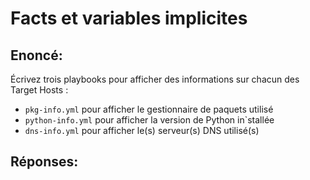 # Facts et variables implicites

## Enoncé:
Écrivez trois playbooks pour afficher des informations sur chacun des Target Hosts :

- `pkg-info.yml` pour afficher le gestionnaire de paquets utilisé
- `python-info.yml` pour afficher la version de Python in`stallée
- `dns-info.yml` pour afficher le(s) serveur(s) DNS utilisé(s)

## Réponses:
